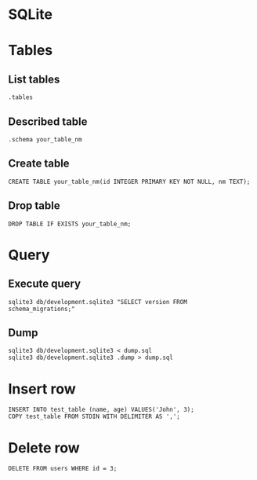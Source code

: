 # SQLite

# Tables

## List tables

    .tables

## Described table

    .schema your_table_nm

## Create table

    CREATE TABLE your_table_nm(id INTEGER PRIMARY KEY NOT NULL, nm TEXT);

## Drop table

    DROP TABLE IF EXISTS your_table_nm;

# Query

## Execute query

    sqlite3 db/development.sqlite3 "SELECT version FROM schema_migrations;"

## Dump

    sqlite3 db/development.sqlite3 < dump.sql
    sqlite3 db/development.sqlite3 .dump > dump.sql

# Insert row

    INSERT INTO test_table (name, age) VALUES('John', 3);
    COPY test_table FROM STDIN WITH DELIMITER AS ',';

# Delete row

    DELETE FROM users WHERE id = 3;
